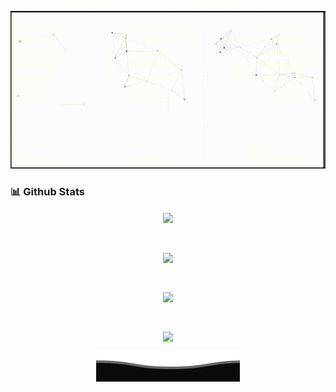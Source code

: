 <p align="center">
  <img src="/githubgif.gif" alt="Hi there, I'm Mehmood Sheikh 👋 ">
</p>

### 📊 Github Stats
<p align="center"><img align="center" src="https://github-readme-stats.vercel.app/api?username=MehmoodSheikh&theme=dark"></p> </br>
<p align="center"><img align="center" src="https://github-readme-streak-stats.herokuapp.com/?user=MehmoodSheikh&theme=dark"></p> </br>
<p align="center"><img align="center" src="https://github-readme-stats.vercel.app/api/top-langs/?username=MehmoodSheikh&theme=dark"></p>  </br>
<p align="center"><img align="center" src="https://github-profile-summary-cards.vercel.app/api/cards/profile-details?username=MehmoodSheikh&theme=monokai"></p>

<p align="center">
        <img src="/Bottom.svg" alt="Github Stats" />
</p>
